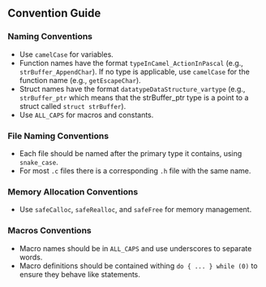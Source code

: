 ## Convention Guide

### Naming Conventions

- Use `camelCase` for variables.
- Function names have the format `typeInCamel_ActionInPascal` (e.g., `strBuffer_AppendChar`). If no type is applicable, use `camelCase` for the function name (e.g., `getEscapeChar`).
- Struct names have the format `datatypeDataStructure_vartype` (e.g., `strBuffer_ptr` which means that the strBuffer_ptr type is a point to a struct called `struct strBuffer`).
- Use `ALL_CAPS` for macros and constants.

### File Naming Conventions

- Each file should be named after the primary type it contains, using `snake_case`.
- For most `.c` files there is a corresponding `.h` file with the same name.

### Memory Allocation Conventions

- Use `safeCalloc`, `safeRealloc`, and `safeFree` for memory management.

### Macros Conventions

- Macro names should be in `ALL_CAPS` and use underscores to separate words.
- Macro definitions should be contained withing `do { ... } while (0)` to ensure they behave like statements.